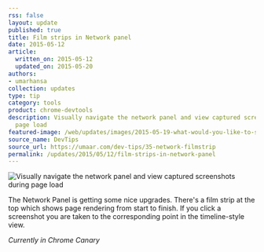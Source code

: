 ```yaml
---
rss: false
layout: update
published: true
title: Film strips in Network panel
date: 2015-05-12
article:
  written_on: 2015-05-12
  updated_on: 2015-05-20
authors:
- umarhansa
collection: updates
type: tip
category: tools
product: chrome-devtools
description: Visually navigate the network panel and view captured screenshots during
  page load
featured-image: /web/updates/images/2015-05-19-what-would-you-like-to-see-next-in-dev-tips-daily/network-filmstrip.gif
source_name: DevTips
source_url: https://umaar.com/dev-tips/35-network-filmstrip
permalink: /updates/2015/05/12/film-strips-in-network-panel
---
```

<img src="/web/updates/images/2015-05-19-what-would-you-like-to-see-next-in-dev-tips-daily/network-filmstrip.gif" alt="Visually navigate the network panel and view captured screenshots during page load">

The Network Panel is getting some nice upgrades. There's a film strip at the top which shows page rendering from start to finish. If you click a screenshot you are taken to the corresponding point in the timeline-style view.

<em>Currently in Chrome Canary</em>
